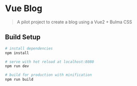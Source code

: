 # Vue Blog

> A pilot project to create a blog using a Vue2 + Bulma CSS

## Build Setup

``` bash
# install dependencies
npm install

# serve with hot reload at localhost:8080
npm run dev

# build for production with minification
npm run build
```
